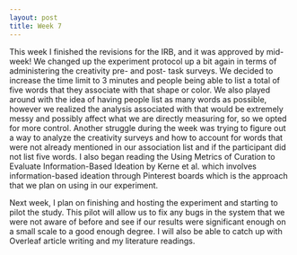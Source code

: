 ```yaml
---
layout: post
title: Week 7
---
```


This week I finished the revisions for the IRB, and it was approved by mid-week! We changed up the experiment protocol up a bit again in terms of administering the creativity pre- and post- task surveys. We decided to increase the time limit to 3 minutes and people being able to list a total of five words that they associate with that shape or color. We also played around with the idea of having people list as many words as possible, however we realized the analysis associated with that would be extremely messy and possibly affect what we are directly measuring for, so we opted for more control. Another struggle during the week was trying to figure out a way to analyze the creativity surveys and how to account for words that were not already mentioned in our association list and if the participant did not list five words. I also began reading the Using Metrics of Curation to Evaluate Information-Based Ideation by Kerne et al. which involves information-based ideation through Pinterest boards which is the approach that we plan on using in our experiment.

Next week, I plan on finishing and hosting the experiment and starting to pilot the study. This pilot will allow us to fix any bugs in the system that we were not aware of before and see if our results were significant enough on a small scale to a good enough degree. I will also be able to catch up with Overleaf article writing and my literature readings.

